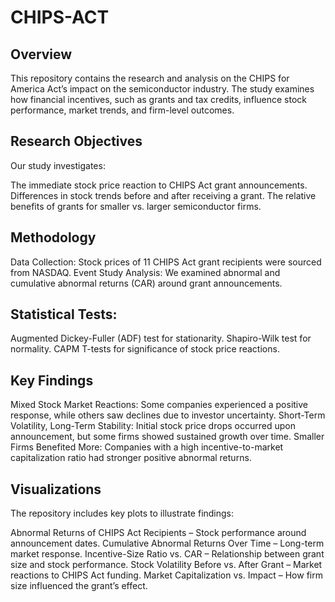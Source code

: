 # CHIPS-ACT
## Overview
This repository contains the research and analysis on the CHIPS for America Act’s impact on the semiconductor industry. The study examines how financial incentives, such as grants and tax credits, influence stock performance, market trends, and firm-level outcomes.

## Research Objectives
Our study investigates:

The immediate stock price reaction to CHIPS Act grant announcements.
Differences in stock trends before and after receiving a grant.
The relative benefits of grants for smaller vs. larger semiconductor firms.
## Methodology
Data Collection: Stock prices of 11 CHIPS Act grant recipients were sourced from NASDAQ.
Event Study Analysis: We examined abnormal and cumulative abnormal returns (CAR) around grant announcements.
## Statistical Tests:
Augmented Dickey-Fuller (ADF) test for stationarity.
Shapiro-Wilk test for normality.
CAPM
T-tests for significance of stock price reactions.
## Key Findings
Mixed Stock Market Reactions: Some companies experienced a positive response, while others saw declines due to investor uncertainty.
Short-Term Volatility, Long-Term Stability: Initial stock price drops occurred upon announcement, but some firms showed sustained growth over time.
Smaller Firms Benefited More: Companies with a high incentive-to-market capitalization ratio had stronger positive abnormal returns.
## Visualizations
The repository includes key plots to illustrate findings:

Abnormal Returns of CHIPS Act Recipients – Stock performance around announcement dates.
Cumulative Abnormal Returns Over Time – Long-term market response.
Incentive-Size Ratio vs. CAR – Relationship between grant size and stock performance.
Stock Volatility Before vs. After Grant – Market reactions to CHIPS Act funding.
Market Capitalization vs. Impact – How firm size influenced the grant’s effect.
